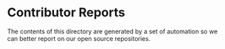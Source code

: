 # Contributor Reports

The contents of this directory are generated by a set of automation so we can better report on our open source repositories.